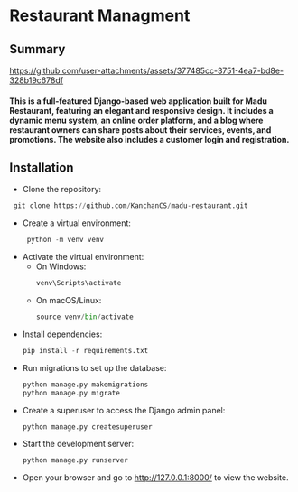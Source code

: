 # Restaurant Managment  
## Summary
https://github.com/user-attachments/assets/377485cc-3751-4ea7-bd8e-328b19c678df
#### This is a full-featured Django-based web application built for Madu Restaurant, featuring an elegant and responsive design. It includes a dynamic menu system, an online order platform, and a blog where restaurant owners can share posts about their services, events, and promotions. The website also includes a customer login and registration.
## Installation
* Clone the repository:
```python
 git clone https://github.com/KanchanCS/madu-restaurant.git
```
* Create a virtual environment:
  ```python
   python -m venv venv
  ```
* Activate the virtual environment:
  - On Windows:
    ```python
    venv\Scripts\activate
    ```
  - On macOS/Linux:
    ```python
    source venv/bin/activate
    ```
* Install dependencies:
  ```python
  pip install -r requirements.txt
  ```
* Run migrations to set up the database:
  ```python
  python manage.py makemigrations
  python manage.py migrate
  ```
* Create a superuser to access the Django admin panel:
  ```python
  python manage.py createsuperuser
  ```
* Start the development server:
  ```python
  python manage.py runserver
  ```
* Open your browser and go to http://127.0.0.1:8000/ to view the website.
